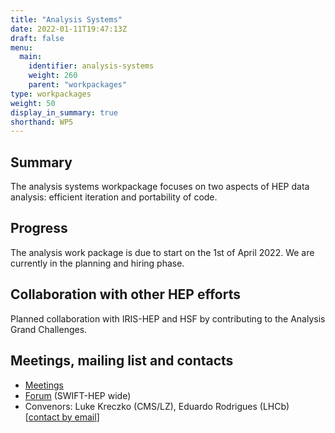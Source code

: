 ```yaml
---
title: "Analysis Systems"
date: 2022-01-11T19:47:13Z
draft: false
menu:
  main:
    identifier: analysis-systems
    weight: 260
    parent: "workpackages"
type: workpackages
weight: 50
display_in_summary: true
shorthand: WP5
---
```


## Summary
The analysis systems workpackage focuses on two aspects of HEP data analysis: efficient iteration and portability of code.


## Progress
The analysis work package is due to start on the 1st of April 2022.
We are currently in the planning and hiring phase.

## Collaboration with other HEP efforts
Planned collaboration with IRIS-HEP and HSF by contributing to the Analysis Grand Challenges.

## Meetings, mailing list and contacts

- [Meetings](https://indico.cern.ch/category/11790/)
- [Forum](UK-SwiftHep@cern.ch) (SWIFT-HEP wide)
- Convenors: Luke Kreczko (CMS/LZ), Eduardo Rodrigues (LHCb) [[contact by email](mailto:kreczko@cern.ch,Eduardo.Rodrigues@cern.ch)]